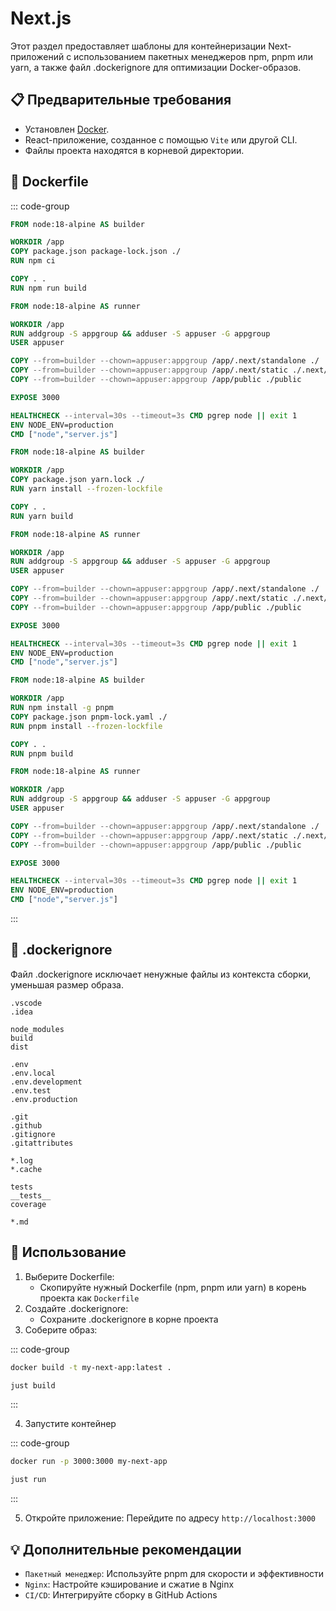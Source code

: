 # Next.js

Этот раздел предоставляет шаблоны для контейнеризации Next-приложений с использованием пакетных менеджеров npm, pnpm или yarn, а также файл .dockerignore для оптимизации Docker-образов.

## 📋 Предварительные требования

- Установлен [Docker](https://www.docker.com/get-started).
- React-приложение, созданное с помощью `Vite` или другой CLI.
- Файлы проекта находятся в корневой директории.

## 🐳 Dockerfile

::: code-group

```Dockerfile [npm]
FROM node:18-alpine AS builder

WORKDIR /app
COPY package.json package-lock.json ./
RUN npm ci

COPY . .
RUN npm run build

FROM node:18-alpine AS runner

WORKDIR /app
RUN addgroup -S appgroup && adduser -S appuser -G appgroup
USER appuser

COPY --from=builder --chown=appuser:appgroup /app/.next/standalone ./
COPY --from=builder --chown=appuser:appgroup /app/.next/static ./.next/static
COPY --from=builder --chown=appuser:appgroup /app/public ./public

EXPOSE 3000

HEALTHCHECK --interval=30s --timeout=3s CMD pgrep node || exit 1
ENV NODE_ENV=production
CMD ["node","server.js"]
```

```Dockerfile [yarn]
FROM node:18-alpine AS builder

WORKDIR /app
COPY package.json yarn.lock ./
RUN yarn install --frozen-lockfile

COPY . .
RUN yarn build

FROM node:18-alpine AS runner

WORKDIR /app
RUN addgroup -S appgroup && adduser -S appuser -G appgroup
USER appuser

COPY --from=builder --chown=appuser:appgroup /app/.next/standalone ./
COPY --from=builder --chown=appuser:appgroup /app/.next/static ./.next/static
COPY --from=builder --chown=appuser:appgroup /app/public ./public

EXPOSE 3000

HEALTHCHECK --interval=30s --timeout=3s CMD pgrep node || exit 1
ENV NODE_ENV=production
CMD ["node","server.js"]
```

```Dockerfile [pnpm]
FROM node:18-alpine AS builder

WORKDIR /app
RUN npm install -g pnpm
COPY package.json pnpm-lock.yaml ./
RUN pnpm install --frozen-lockfile

COPY . .
RUN pnpm build

FROM node:18-alpine AS runner

WORKDIR /app
RUN addgroup -S appgroup && adduser -S appuser -G appgroup
USER appuser

COPY --from=builder --chown=appuser:appgroup /app/.next/standalone ./
COPY --from=builder --chown=appuser:appgroup /app/.next/static ./.next/static
COPY --from=builder --chown=appuser:appgroup /app/public ./public

EXPOSE 3000

HEALTHCHECK --interval=30s --timeout=3s CMD pgrep node || exit 1
ENV NODE_ENV=production
CMD ["node","server.js"]
```

:::

## 🚫 .dockerignore

Файл .dockerignore исключает ненужные файлы из контекста сборки, уменьшая размер образа.

```dockeignore
.vscode
.idea

node_modules
build
dist

.env
.env.local
.env.development
.env.test
.env.production

.git
.github
.gitignore
.gitattributes

*.log
*.cache

tests
__tests__
coverage

*.md
```

## 🚀 Использование

1. Выберите Dockerfile:
   - Скопируйте нужный Dockerfile (npm, pnpm или yarn) в корень проекта как `Dockerfile`
2. Создайте .dockerignore:
   - Сохраните .dockerignore в корне проекта
3. Соберите образ:

::: code-group

```bash [bash]
docker build -t my-next-app:latest .
```

```bash [just]
just build
```

:::

4. Запустите контейнер

::: code-group

```bash [bash]
docker run -p 3000:3000 my-next-app
```

```bash [just]
just run
```

:::

5. Откройте приложение: Перейдите по адресу `http://localhost:3000`

## 💡 Дополнительные рекомендации

- `Пакетный менеджер`: Используйте pnpm для скорости и эффективности
- `Nginx`: Настройте кэширование и сжатие в Nginx
- `CI/CD`: Интегрируйте сборку в GitHub Actions
